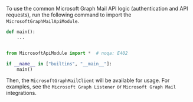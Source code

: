 To use the common Microsoft Graph Mail API logic (authentication and API requests), run the following command to import the `MicrosoftGraphMailApiModule`.

```python
def main():
    ...


from MicrosoftApiModule import *  # noqa: E402

if __name__ in ["builtins", "__main__"]:
    main()
```

Then, the `MicrosoftGraphMailClient` will be available for usage. For examples, see the `Microsoft Graph Listener` or `Microsoft Graph Mail` integrations.
